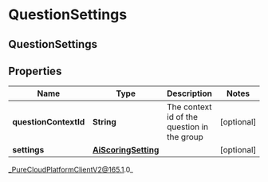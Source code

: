 # QuestionSettings

## QuestionSettings

## Properties

|Name | Type | Description | Notes|
|------------ | ------------- | ------------- | -------------|
| **questionContextId** | **String** | The context id of the question in the group | [optional] |
| **settings** | [**AiScoringSetting**](AiScoringSetting) |  | [optional] |



_PureCloudPlatformClientV2@165.1.0_
